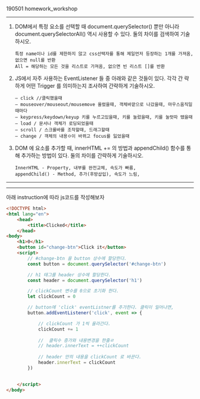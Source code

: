 190501 homework_workshop

----

1. DOM에서 특정 요소를 선택할 때 document.querySelector() 뿐만 아니라 document.querySelectorAll() 역시 사용할 수 있다. 둘의 차이를 검색하여 기술하시오.

   ```
   특정 name이나 id를 제한하지 않고 css선택자를 통해 제일먼저 등장하는 1개를 가져옴, 없으면 null를 반환
   All = 해당하는 모든 것을 리스트로 가져옴, 없으면 빈 리스트 []를 반환
   ```

   

2. JS에서 자주 사용하는 EventListener 들 중 아래와 같은 것들이 있다. 각각 간 략하게 어떤 Trigger 를 의미하는지 조사하여 간략하게 기술하시오. 

   ```
   – click //클릭했을때
   – mouseover/mouseout/mousemove 올렸을때, 객체바깥으로 나갔을때, 마우스움직일때마다
   – keypress/keydown/keyup 키를 누르고있을때, 키를 눌렀을때, 키를 눌럿따 뗐을때
   – load / 문서나 객체가 로딩되었을때
   – scroll / 스크롤바를 조작할때, 드래그할때
   – change / 객체의 내용ㅇ이 바뀌고 focus를 잃었을때
   ```

   

3. DOM 에 요소를 추가할 때, innerHTML += 의 방법과 appendChild() 함수를 통해 추가하는 방법이 있다. 둘의 차이를 간략하게 기술하시오.

   ```
   InnerHTML - Property, 내부를 완전교체, 속도가 빠름, 
   appendChild() - Method, 추가(후방삽입), 속도가 느림,
   ```

---

---

아래 instruction에 따라 js코드를 작성해보자

```html
<!DOCTYPE html>
<html lang="en">
	<head>
		<title>Clicked</title>
	</head>
<body>
    <h1>0</h1>
    <button id="change-btn">Click it</button>
    <script>
        // #change-btn 을 button 상수에 할당한다.
        const button = document.querySelector('#change-btn')

        // h1 태그를 header 상수에 할당한다.
        const header = document.querySelector('h1')

        // clickCount 변수를 0으로 초기화 한다.
        let clickCount = 0

        // button에 'click' eventListner를 추가한다. 클릭이 일어나면,
        button.addEventListener('click', event => {

            // clickCount 가 1씩 올라간다.
            clickCount += 1
            
            //  클릭수 증가와 내용변경을 한줄ㄹ
            // header.innerText = ++clickCount
            
            // header 안의 내용을 clickCount 로 바꾼다.
            header.innerText = clickCount
        })        

        
    </script>
</body>
```

